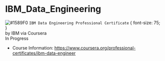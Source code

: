 # IBM_Data_Engineering
![#1589F0](https://via.placeholder.com/15/1589F0/000000?text=+) `IBM Data Engineering Professional Certificate` {
  font-size: 75;
}
<br />by IBM via Coursera
<br />In Progress

- Course Information: https://www.coursera.org/professional-certificates/ibm-data-engineer
